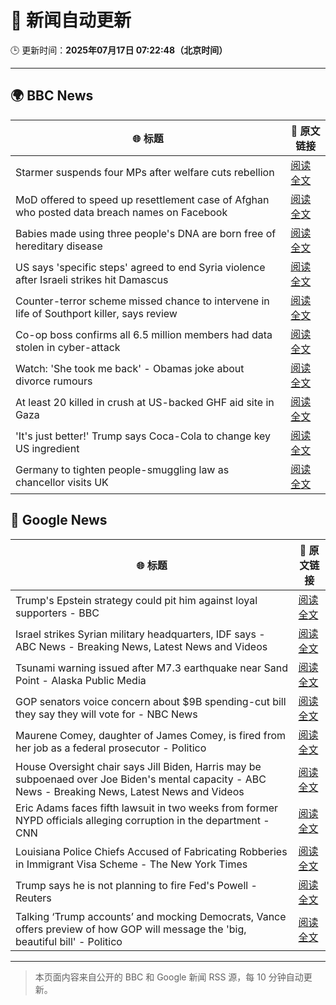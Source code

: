# 🧠 新闻自动更新

🕒 更新时间：**2025年07月17日 07:22:48（北京时间）**

---

## 🌍 BBC News

| 🌐 标题 | 🔗 原文链接 |
|--------|-------------|
| Starmer suspends four MPs after welfare cuts rebellion | [阅读全文](https://www.bbc.com/news/articles/c5y7zqdwzqyo) |
| MoD offered to speed up resettlement case of Afghan who posted data breach names on Facebook | [阅读全文](https://www.bbc.com/news/articles/c0rvyqd7wq2o) |
| Babies made using three people's DNA are born free of hereditary disease | [阅读全文](https://www.bbc.com/news/articles/cn8179z199vo) |
| US says 'specific steps' agreed to end Syria violence after Israeli strikes hit Damascus | [阅读全文](https://www.bbc.com/news/articles/cp90l77187zo) |
| Counter-terror scheme missed chance to intervene in life of Southport killer, says review | [阅读全文](https://www.bbc.com/news/articles/c74zy014x84o) |
| Co-op boss confirms all 6.5 million members had data stolen in cyber-attack | [阅读全文](https://www.bbc.com/news/articles/cql0ple066po) |
| Watch: 'She took me back' - Obamas joke about divorce rumours | [阅读全文](https://www.bbc.com/news/videos/cx2041rp7nro) |
| At least 20 killed in crush at US-backed GHF aid site in Gaza | [阅读全文](https://www.bbc.com/news/articles/cg4rwrkdlzxo) |
| 'It's just better!' Trump says Coca-Cola to change key US ingredient | [阅读全文](https://www.bbc.com/news/articles/czxe59zl8qzo) |
| Germany to tighten people-smuggling law as chancellor visits UK | [阅读全文](https://www.bbc.com/news/articles/cq6m10g7e35o) |

## 📰 Google News

| 🌐 标题 | 🔗 原文链接 |
|--------|-------------|
| Trump's Epstein strategy could pit him against loyal supporters - BBC | [阅读全文](https://news.google.com/rss/articles/CBMiWkFVX3lxTE5HaVBNcHhPaDQ5am50TTB0eFBKWTFNcFBUNkhoMzdERDItUllSelUzVGpEUUJjZlFsWGhtNm8wY1EzMGdETnhpeGRwclhlVlk3eVVMTURDaS1DQdIBX0FVX3lxTE52V19ibV9fX2UwSGV5NmU0VVAtdE1QRVVyTm9rdllUZ0htLVB5dzd0clFFblhReHJMNEV6ZWRDRUFBbVBvbkVhWlljN1o3NnBpTGJjT19yNDNJQXhONG1z?oc=5) |
| Israel strikes Syrian military headquarters, IDF says - ABC News - Breaking News, Latest News and Videos | [阅读全文](https://news.google.com/rss/articles/CBMipgFBVV95cUxOTlBCMk9jMTRyWDE4eW9FSXl4Z05YZHQwYllGdkNhekp1YmpKYzIzMzBKbFBWRlZEV0FiZzFjMXRaZzk3VGJMd0gwYWpPcl9rajdaaVJfM3BFNXJqeXVEWjg3RE1iSjVPWlp5U3AyNWRYSm5hb1FHTm1fRGZCVFdlLVE3MVA1YXFYVzhudlhwVzFFZWtZcmFsd21IU01nMzlxRWozd1d30gGrAUFVX3lxTE5WYnozeXlYcEVGczlBTHl1SjhnbXk0NjNQTEczbXpEWFJSV3lMVHVicXE0SWhraDE3NzE5X1VHNEJsMl9scWtSdC1qaVdQUzVKTVVmR21UWkNya1c2NTBzSzlWTEFNMzc2QlRmYUtta0F6UWJqLTNPSlR0a3A5eVY2djUxWGM2WTRvWUZZVS1iaWpEaFZ6Y1VKbTN5eC15NEt4SXRXcnZBdW9aWQ?oc=5) |
| Tsunami warning issued after M7.3 earthquake near Sand Point - Alaska Public Media | [阅读全文](https://news.google.com/rss/articles/CBMitgFBVV95cUxNSkIwNnhLdjdxOVJodVFGQV9mMy00cUliREkwUGlSWWdUWEJBcEoxLWZhUHhabXhwRUZIWWZBc01oS3VoZXNGSWVVQWpMTUtRNVFPZkRUc182U2tLOHhBemFqNmlMell5N2h1RFNKci1yLW8zc3RRNnJCZmdkM0xkWjNUZHNyY3AyZ0R5T2pRcy1sdDZnZk1JSjBuVzdmQ1pETHFWa29CSXNTZi01Y2xmQk03Y2Y5UQ?oc=5) |
| GOP senators voice concern about $9B spending-cut bill they say they will vote for - NBC News | [阅读全文](https://news.google.com/rss/articles/CBMisgFBVV95cUxQTm5nX2VLY0VvVEVwcHd5UWRqNWsyRlNRN0hxUS1vY3puQ0lZOGRCbE9kNDNoVllpOHVyYW1MNmtEYlN2aXBNd2daNTZDVDFhMDZHWmphS0Utd3BoR3VndmdGeXBqNXdCT3c2NHJrdGF5VDUtRnkyUDdxdkJycGQ5TFJNV3FhRTNxT05jbmNyT180MXhUcFFvdVAxbW1faTdJaUxfbWVrTEM3b2hZX1Z3LWVn0gFWQVVfeXFMTTNRMTItRzdMeUJBN3pudXd1MXNjcEdiZ2hybkFuTU1WNXFFaDBiTWt5VlNpOVF3bXVuMU5qZ1hKZ3ZzWlFjYnJvTjRXeGtkTGhLYlM2NXc?oc=5) |
| Maurene Comey, daughter of James Comey, is fired from her job as a federal prosecutor - Politico | [阅读全文](https://news.google.com/rss/articles/CBMifkFVX3lxTE14c2lYT25Wck01QWZmUE52MUYtTUU2MWVCQTZVZjBVTkt1SjYtWmp2a3VhWVBLSnRHNDdiZnFmelR5SXJqMjhqeUZfZ3VzSUwydl9XTlMtRHhTU18wSG9nUWVUOTNzSEpNbVhRc3VOUlh4aXEzamRyWmhtS0twQQ?oc=5) |
| House Oversight chair says Jill Biden, Harris may be subpoenaed over Joe Biden's mental capacity - ABC News - Breaking News, Latest News and Videos | [阅读全文](https://news.google.com/rss/articles/CBMiqAFBVV95cUxQVDRNc2wyN0xrMTl0bURyVG0yTEV6Q29pMGhzNHItNXFoVF9oZGRvajFIWU5oejdBM0FEWDNqSGxrVS10RURQNkxLdl9SUlZhUUFPREdiQzczSVRpSjVRZXh5LXlrTm15YnlLZF9HMGRuSlZtME5wd1kyeUY2cUJfSGFEanFfTWI1eTVpY1J0Rkt1cmVBd1kxWndJQ05XRVdTcWVJUkJmaUHSAa4BQVVfeXFMTVFFeHJRaFh5c2R6alB4OHJZRGxfRTRoQ055VjdKdXdfRWxTNVVHMzUzUGVNYWVtcXM0bTlURWtUY3h0S0FRdzBQdHRQVV9TMGYyZEFCSHlWYm1fS1ZSVFpMS3pPakhLdHQzUGRDOF9OM2RFZTYtalNYbzdqTzltcGZ6dmpCbDR0TlF2MW9ucU5oWk9RdERaWHFYaUtucmVhR25pT3cwUjg5emFBdG9R?oc=5) |
| Eric Adams faces fifth lawsuit in two weeks from former NYPD officials alleging corruption in the department - CNN | [阅读全文](https://news.google.com/rss/articles/CBMid0FVX3lxTE80Umd3QV9DVTlGSElwemMzdnpobjdBdkstVGZhczdmX0cyN09JVGJEVnRRcmNHbEVEZm8zSnZhOE0xY2V5bXhiVmw1QTgzcVBzdWJxM1BnbVc3dUZDTm1wVTV4ZWFSX0NZQ2FsZG8tMDRWeE0zTVRz0gF8QVVfeXFMTS1uMEFvVGpfQlRqZy0tNHBUcmlEaGlvT2JfQmZ0Zlk2bnJkT0pJUFNVdmQ0YlMzOXRDOWVqMFpvVjJUdnFPVTBxb3BJOTF1TEZpUk1DNnQybFFaNmFCSmplYXFUUGl2bFBIZVFZcDlNRWZteHZENGdJbXFhOQ?oc=5) |
| Louisiana Police Chiefs Accused of Fabricating Robberies in Immigrant Visa Scheme - The New York Times | [阅读全文](https://news.google.com/rss/articles/CBMihwFBVV95cUxQTEJzeVU4azg5anp6S19OU3pGSzNNRDV1UGNod1NHUE9hemNDUjlVWUdzdHIzNkxCZzZ6UjU4TzFNbmdKa3liXzFNXzFpZnlmSTduUXV3aHgxTU5IWVhIeU1GcmtuX0dhUmx3RC1CWkVDUmZGaWVpZEo3SmY5X3ZuNWFzelBnalk?oc=5) |
| Trump says he is not planning to fire Fed's Powell - Reuters | [阅读全文](https://news.google.com/rss/articles/CBMiugFBVV95cUxQdzN0dFJpWDdTLXVDTUhGaWhGNGpjZkNLS201RFlMTjJFM3l0dWlIcWlLc21ZNjlMOEZGTXJKVnRoY214eFlZMDR0TU1vSDFfN3lwXzl1Z0JOZ3hnb3MtRVFaLUszSDludVVRbldkTVZwMmtzV0ZBV284X3dySzdtZHd4ZHl4aEJGQ3I1TzUtMDRHck5EUk12SjNIUzB6cTdESzJCdnlrWENtMWVYNmpuYmpmVDRmLXNsWmc?oc=5) |
| Talking ‘Trump accounts’ and mocking Democrats, Vance offers preview of how GOP will message the 'big, beautiful bill' - Politico | [阅读全文](https://news.google.com/rss/articles/CBMi9wFBVV95cUxPVG5VYkZwd0YwUmtZTFhHaTQzTjMtaU41a3pLUHU0M01jNnVzSGdoZmJmekVRcTc1anI5TEwxQnhhU09neDREakRTVjY1c1JwZXc5cG50SVhzTkFYMTI4Z3pvQXQ1RldYdUtBR2JRU3pZX2FxdlgtbUlxOURDS1Z4U2Znd0xhZmlOWGtJd2oxcGhXVFhRNUV0YnZrM0ZkMllyN1NzTGRLSlM5MFB1N19mRGMybHZSNlZWekFrU0ZZT0hMUkdPRXZqUVVCM1YtVlVJd0EwNU5QejhoTllhWU9SY1dtaWUwMUFWUXNRd2NyX21JNTVVeWk4?oc=5) |

---
> 本页面内容来自公开的 BBC 和 Google 新闻 RSS 源，每 10 分钟自动更新。